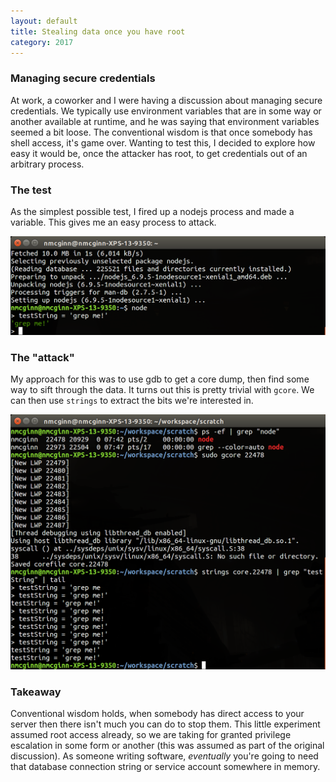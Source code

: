 ```yaml
---
layout: default
title: Stealing data once you have root
category: 2017
---
```


### Managing secure credentials

At work, a coworker and I were having a discussion about managing secure credentials. We typically use environment variables that are in some way or another available at runtime, and he was saying that environment variables seemed a bit loose. The conventional wisdom is that once somebody has shell access, it's game over. Wanting to test this, I decided to explore how easy it would be, once the attacker has root, to get credentials out of an arbitrary process.

### The test

As the simplest possible test, I fired up a nodejs process and made a variable. This gives me an easy process to attack.

![target process](/images/target_process.png)

### The "attack"

My approach for this was to use gdb to get a core dump, then find some way to sift through the data. It turns out this is pretty trivial with `gcore`. We can then use `strings` to extract the bits we're interested in.

![attack process](/images/attack_process.png)

### Takeaway

Conventional wisdom holds, when somebody has direct access to your server then there isn't much you can do to stop them. This little experiment assumed root access already, so we are taking for granted privilege escalation in some form or another (this was assumed as part of the original discussion). As someone writing software, _eventually_ you're going to need that database connection string or service account somewhere in memory.
